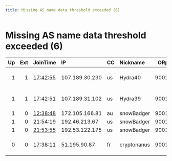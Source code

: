 ```yaml
---
title: Missing AS name data threshold exceeded (6)
---
```


# Missing AS name data threshold exceeded (6)

|   Up |   Ext | JoinTime                                                                                            | IP             | CC   | Nickname    |   ORp |   Dirp | Version   | Contact                      | OS    |   eFamMembers |
|-----:|------:|:----------------------------------------------------------------------------------------------------|:---------------|:-----|:------------|------:|-------:|:----------|:-----------------------------|:------|--------------:|
|    1 |     1 | [17:42:55](https://metrics.torproject.org/rs.html#details/B12536F2F1BBFE0B47FAAD0D5D05BFAEC6C2DE9F) | 107.189.30.230 | us   | Hydra40     |  9001 |     80 | 0.4.4.6   | email:abuse-node49 poste     | Linux |            29 |
|    1 |     1 | [17:42:51](https://metrics.torproject.org/rs.html#details/E27D3C0FB1E0049BE15B9B53D02905F41B0C0422) | 107.189.31.102 | us   | Hydra39     |  9001 |     80 | 0.4.4.6   | email:abuse-node49 poste     | Linux |            29 |
|    1 |     0 | [12:38:48](https://metrics.torproject.org/rs.html#details/34E90C2F42BCED8FD403245F7AB3462F981D88E7) | 172.105.166.81 | au   | snowBadger  |  9001 |      0 | 0.3.5.12  | None                         | Linux |             1 |
|    1 |     0 | [21:54:19](https://metrics.torproject.org/rs.html#details/D49F9CA2271382900247474E0BE9FD02B8233EF3) | 192.46.213.67  | us   | snowBadger  |  9001 |      0 | 0.3.5.12  | None                         | Linux |             1 |
|    1 |     0 | [21:53:55](https://metrics.torproject.org/rs.html#details/CAC8F71FDCF04F45C5D8DC45D3FEC1254ADA93DA) | 192.53.122.175 | us   | snowBadger  |  9001 |      0 | 0.3.5.12  | None                         | Linux |             1 |
|    0 |     0 | [17:38:11](https://metrics.torproject.org/rs.html#details/73B3A0FA2E40BE1245E9D3DC0FA95075C3173B24) | 51.195.90.87   | fr   | cryptonanus |  9001 |   9030 | 0.4.4.6   | Ignitus Cryptonanus &lt;cryp | Linux |             1 |
